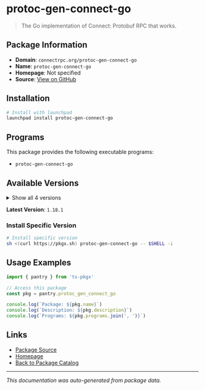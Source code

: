 # protoc-gen-connect-go

> The Go implementation of Connect: Protobuf RPC that works.

## Package Information

- **Domain**: `connectrpc.org/protoc-gen-connect-go`
- **Name**: `protoc-gen-connect-go`
- **Homepage**: Not specified
- **Source**: [View on GitHub](https://github.com/pkgxdev/pantry/tree/main/projects/connectrpc.org/protoc-gen-connect-go/package.yml)

## Installation

```bash
# Install with launchpad
launchpad install protoc-gen-connect-go
```

## Programs

This package provides the following executable programs:

- `protoc-gen-connect-go`

## Available Versions

<details>
<summary>Show all 4 versions</summary>

- `1.18.1`, `1.18.0`, `1.17.0`, `1.16.2`

</details>

**Latest Version**: `1.18.1`

### Install Specific Version

```bash
# Install specific version
sh <(curl https://pkgx.sh) protoc-gen-connect-go -- $SHELL -i
```

## Usage Examples

```typescript
import { pantry } from 'ts-pkgx'

// Access this package
const pkg = pantry.protoc_gen_connect_go

console.log(`Package: ${pkg.name}`)
console.log(`Description: ${pkg.description}`)
console.log(`Programs: ${pkg.programs.join(', ')}`)
```

## Links

- [Package Source](https://github.com/pkgxdev/pantry/tree/main/projects/connectrpc.org/protoc-gen-connect-go/package.yml)
- [Homepage](#)
- [Back to Package Catalog](../package-catalog.md)

---

*This documentation was auto-generated from package data.*
